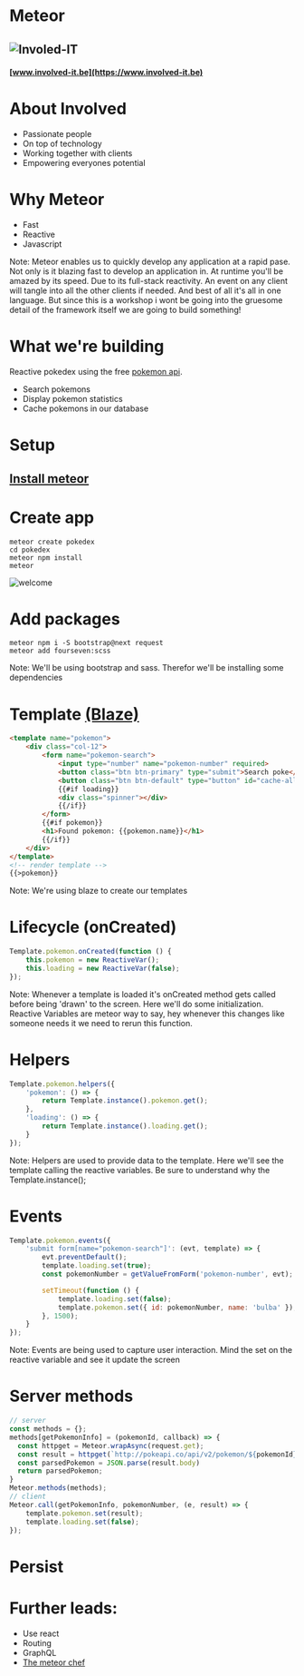 # Meteor
## ![Involed-IT](https://www.involved-it.be/user/themes/involved/images/involved-logo.svg)  <!-- .element width="250px" style="border:none; background:none;" -->
#### [www.involved-it.be](https://www.involved-it.be) <!-- .element target="blank" -->


# About Involved

- Passionate people
- On top of technology
- Working together with clients
- Empowering everyones potential



# Why Meteor

- Fast
- Reactive
- Javascript

Note: Meteor enables us to quickly develop any application at a rapid pase.
Not only is it blazing fast to develop an application in. At runtime you'll be amazed by its speed. Due to its full-stack reactivity.
An event on any client will tangle into all the other clients if needed.
And best of all it's all in one language.
But since this is a workshop i wont be going into the gruesome detail of the framework itself we are going to build something!



# What we're building
Reactive pokedex using the free [pokemon api](https://pokeapi.co/).
- Search pokemons
- Display pokemon statistics
- Cache pokemons in our database



# Setup
## [Install meteor](https://www.meteor.com/install) <!-- .element target="blank" -->



# Create app
```shell
meteor create pokedex
cd pokedex
meteor npm install
meteor
```
![welcome](img/welcome-to-meteor.png) <!-- .element height="200" -->


# Add packages
```shell
meteor npm i -S bootstrap@next request
meteor add fourseven:scss
```
Note: We'll be using bootstrap and sass. Therefor we'll be installing some dependencies



# Template [(Blaze)](http://blazejs.org/) <!-- .element target="_blank" -->
```html
<template name="pokemon">
    <div class="col-12">
        <form name="pokemon-search">
            <input type="number" name="pokemon-number" required>
            <button class="btn btn-primary" type="submit">Search poke</button>
            <button class="btn btn-default" type="button" id="cache-all">Cache all</button>
            {{#if loading}}
            <div class="spinner"></div>
            {{/if}}
        </form>
        {{#if pokemon}}
        <h1>Found pokemon: {{pokemon.name}}</h1>
        {{/if}}
    </div>
</template>
<!-- render template -->
{{>pokemon}}
```
Note: We're using blaze to create our templates


# Lifecycle (onCreated)
```javascript
Template.pokemon.onCreated(function () {
    this.pokemon = new ReactiveVar();
    this.loading = new ReactiveVar(false);
});
```
Note: Whenever a template is loaded it's onCreated method gets called before being 'drawn' to the screen. Here we'll do some initialization.
Reactive Variables are meteor way to say, hey whenever this changes like someone needs it we need to rerun this function.


# Helpers
```javascript
Template.pokemon.helpers({
    'pokemon': () => {
        return Template.instance().pokemon.get();
    },
    'loading': () => {
        return Template.instance().loading.get();
    }
});
```
Note: Helpers are used to provide data to the template. Here we'll see the template calling the reactive variables. Be sure to understand why the Template.instance();


# Events
```javascript
Template.pokemon.events({
    'submit form[name="pokemon-search"]': (evt, template) => {
        evt.preventDefault();
        template.loading.set(true);
        const pokemonNumber = getValueFromForm('pokemon-number', evt);

        setTimeout(function () {
            template.loading.set(false);
            template.pokemon.set({ id: pokemonNumber, name: 'bulba' });
        }, 1500);
    }
});
```
Note: Events are being used to capture user interaction. Mind the set on the reactive variable and see it update the screen



# Server methods
```javascript
// server
const methods = {};
methods[getPokemonInfo] = (pokemonId, callback) => {
  const httpget = Meteor.wrapAsync(request.get);
  const result = httpget(`http://pokeapi.co/api/v2/pokemon/${pokemonId}`, {});
  const parsedPokemon = JSON.parse(result.body)
  return parsedPokemon;
}
Meteor.methods(methods);
// client
Meteor.call(getPokemonInfo, pokemonNumber, (e, result) => {
    template.pokemon.set(result);
    template.loading.set(false);
});
```



# Persist



# Further leads:
- Use react
- Routing
- GraphQL
- [The meteor chef](https://themeteorchef.com/)